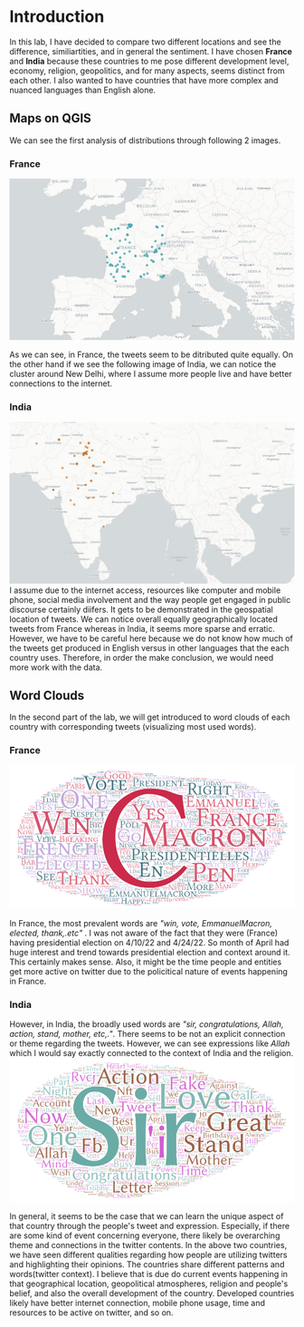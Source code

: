 # Introduction
In this lab, I have decided to compare two different locations and see the difference, similiartities, and in general the sentiment. I have chosen **France** and **India** because these countries to me pose different development level, economy, religion, geopolitics, and for many aspects, seems distinct from each other. I also wanted to have countries that have more complex and nuanced languages than English alone. 
## Maps on QGIS
We can see the first analysis of distributions through following 2 images.
### France
![France_map](https://github.com/enkhsd/advgeog_lab_2/blob/main/img/France.jpeg)

As we can see, in France, the tweets seem to be ditributed quite equally. On the other hand if we see the following image of India, we can notice the cluster around New Delhi, where I assume more people live and have better connections to the internet.
### India
![India_map](https://github.com/enkhsd/advgeog_lab_2/blob/main/img/india.jpeg)
I assume due to the internet access, resources like computer and mobile phone, social media involvement and the way people get engaged in public discourse certainly diifers. It gets to be demonstrated in the geospatial location of tweets. We can notice overall equally geographically located tweets from France whereas in India, it seems more sparse and erratic. However, we have to be careful here because we do not know how much of the tweets get produced in English versus in other languages that the each country uses. Therefore, in order the make conclusion, we would need more work with the data.

## Word Clouds
In the second part of the lab, we will get introduced to word clouds of each country with corresponding tweets (visualizing most used words). 
### France
![France_WordArt](https://github.com/enkhsd/advgeog_lab_2/blob/main/img/Word_Art_France.png)

In France, the most prevalent words are *"win, vote, EmmanuelMacron, elected, thank,.etc"* . I was not aware of the fact that they were (France) having presidential election on 4/10/22 and 4/24/22. So month of April had huge interest and trend towards presidential election and context around it. This certainly makes sense. Also, it might be the time people and entities get more active on twitter due to the policitical nature of events happening in France.

### India

However, in India, the broadly used words are *"sir, congratulations, Allah, action, stand, mother, etc,."*. There seems to be not an explicit connection or theme regarding the tweets. However, we can see expressions like *Allah* which I would say exactly connected to the context of India and the religion. 
![India_WordArt](https://github.com/enkhsd/advgeog_lab_2/blob/main/img/Word_Art_India.png)

In general, it seems to be the case that we can learn the unique aspect of that country through the people's tweet and expression. Especially, if there are some kind of event concerning everyone, there likely be overarching theme and connections in the twitter contents. In the above two countries, we have seen different qualities regarding how people are utilizing twitters and highlighting their opinions. 
The countries share different patterns and words(twitter context). I believe that is due do current events happening in that geographical location, geopolitical atmospheres, religion and people's belief, and also the overall development of the country. Developed countries likely have better internet connection, mobile phone usage, time and resources to be active on twitter, and so on.